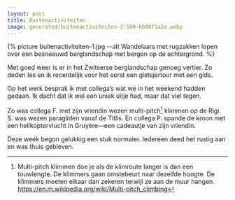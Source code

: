 ```yaml
---
layout: post
title: Buitenactiviteiten
image: generated/buitenactiviteiten-1-500-bb80f1a2e.webp
---
```


{% picture buitenactiviteiten-1.jpg --alt Wandelaars met rugzakken lopen over een besneeuwd berglandschap met bergen op de achtergrond. %}

Met goed weer is er in het Zwitserse berglandschap genoeg vertier. Zo deden Ies en ik recentelijk voor het eerst een gletsjertour met een gids.

Op het werk besprak ik met collega’s wat we in het weekend hadden gedaan. Ik dacht dat ik wel een uniek uitje had, maar dat viel tegen.

Zo was collega F. met zijn vriendin wezen multi-pitch[^1] klimmen op de Rigi. S. was wezen paragliden vanaf de Titlis. En collega P. spande de kroon met een helikoptervlucht in Gruyère—een cadeautje van zijn vriendin.

Deze week begon gelukkig een stuk normaler. Iedereen deed het rustig aan en was thuis gebleven.

[^1]: Multi-pitch klimmen doe je als de klimroute langer is dan een touwlengte. De klimmers gaan omstebeurt naar dezelfde hoogte. De klimmers moeten elkaar dan zekeren terwijl ze aan de muur hangen. <https://en.m.wikipedia.org/wiki/Multi-pitch_climbing>
